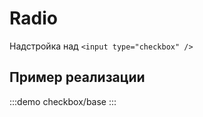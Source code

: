 # Radio

Надстройка над `<input type="checkbox" />`

## Пример реализации

:::demo
checkbox/base
:::
